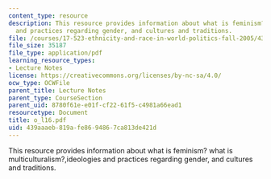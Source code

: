 ```yaml
---
content_type: resource
description: This resource provides information about what is feminism? what is multiculturalism?,ideologies
  and practices regarding gender, and cultures and traditions.
file: /courses/17-523-ethnicity-and-race-in-world-politics-fall-2005/439aaaeb819afe8694867ca813de421d_o_l16.pdf
file_size: 35187
file_type: application/pdf
learning_resource_types:
- Lecture Notes
license: https://creativecommons.org/licenses/by-nc-sa/4.0/
ocw_type: OCWFile
parent_title: Lecture Notes
parent_type: CourseSection
parent_uid: 8780f61e-e01f-cf22-61f5-c4981a66ead1
resourcetype: Document
title: o_l16.pdf
uid: 439aaaeb-819a-fe86-9486-7ca813de421d
---
```

This resource provides information about what is feminism? what is multiculturalism?,ideologies and practices regarding gender, and cultures and traditions.